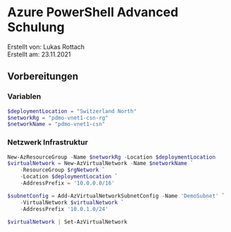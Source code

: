 # Azure PowerShell Advanced Schulung
Erstellt von: Lukas Rottach  
Erstellt am: 23.11.2021

## Vorbereitungen

### Variablen
```powershell
$deploymentLocation = "Switzerland North"
$networkRg = "pdmo-vnet1-csn-rg"
$networkName = "pdmo-vnet1-csn"
```

### Netzwerk Infrastruktur
```powershell
New-AzResourceGroup -Name $networkRg -Location $deploymentLocation
$virtualNetwork = New-AzVirtualNetwork -Name $networkName `
    -ResourceGroup $rgNetwork `
    -Location $deploymentLocation `
    -AddressPrefix = '10.0.0.0/16'

$subnetConfig = Add-AzVirtualNetworkSubnetConfig -Name 'DemoSubnet' `
    -VirtualNetwork $virtualNetwork `
    -AddressPrefix '10.0.1.0/24'

$virtualNetwork | Set-AzVirtualNetwork
```
